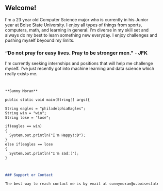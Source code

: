 ## Welcome!

I'm a 23 year old Computer Science major who is currently in his Junior year at Boise State University. I enjoy all types of things from sports, computers, math, and learning in general. I'm diverse in my skill set and always do my best to learn something new everyday. I enjoy challenges and pushing myself beyound my limits. 

### “Do not pray for easy lives. Pray to be stronger men." - JFK

I'm currently seeking internships and positions that will help me challenge myself. I've just recently got into machine learning and data science which really exists me. 

```markdown


**Sunny Moran**

public static void main(String[] args){

String eagles = "philadelphiaEagles";
String win = "win";
String lose = "lose";

if(eagles == win)
{
  System.out.println("I'm Happy!:D");
}
else if(eagles == lose
{
  System.out.println("I'm sad:(");
}



### Support or Contact

The best way to reach contact me is by email at sunnymoran@u.boisestate.edu
